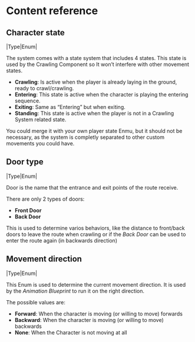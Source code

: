 # Content reference


## Character state
|Type|Enum|

The system comes with a state system that includes 4 states. This state is used by the Crawling Component so It won’t interfere with other movement states.

- **Crawling**: Is active when the player is already laying in the ground, ready to crawl/crawling.
- **Entering**: This state is active when the character is playing the entering sequence.
- **Exiting**: Same as “Entering” but when exiting.
- **Standing**: This state is active when the player is not in a Crawling System related state.


You could merge it with your own player state Enmu, but it should not be necessary, as the system is completly separated to other custom movements you could have.

## Door type
|Type|Enum|

Door is the name that the entrance and exit points of the route receive.

There are only 2 types of doors:
- **Front Door**
- **Back Door**

This is used to determine varios behaviors, like the distance to front/back doors to leave the route when crawling or if the *Back Door* can be used to enter the route again (in backwards direction)

## Movement direction
|Type|Enum|

This Enum is used to determine the current movement direction. It is used by the *Animation Blueprint* to run it on the right direction.

The possible values are:
- **Forward**: When the character is moving (or willing to move) forwards
- **Backward**: When the character is moving (or willing to move) backwards
- **None**: When the Character is not moving at all
